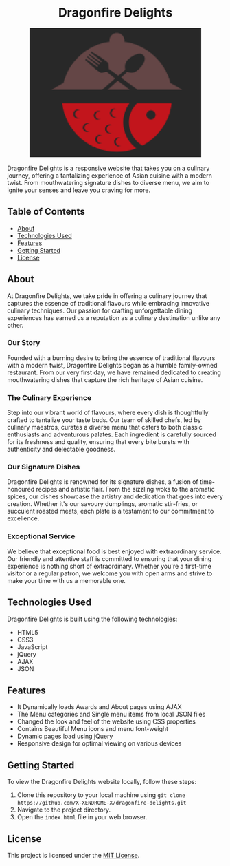 <H1 align="center">
 Dragonfire Delights
</H1>


<p align="center">
 <img src="images/123.png" alt="Dragonfire Delights Logo" width="400"/>
</p>


Dragonfire Delights is a responsive website that takes you on a culinary journey, offering a tantalizing experience of Asian cuisine with a modern twist. From mouthwatering signature dishes to diverse menu, we aim to ignite your senses and leave you craving for more.

## Table of Contents

- [About](#about)
- [Technologies Used](#technologies-used)
- [Features](#features)
- [Getting Started](#getting-started)
- [License](#license)

## About

At Dragonfire Delights, we take pride in offering a culinary journey that captures the essence of traditional flavours while embracing innovative culinary techniques. Our passion for crafting unforgettable dining experiences has earned us a reputation as a culinary destination unlike any other.

### Our Story

Founded with a burning desire to bring the essence of traditional flavours with a modern twist, Dragonfire Delights began as a humble family-owned restaurant. From our very first day, we have remained dedicated to creating mouthwatering dishes that capture the rich heritage of Asian cuisine.

### The Culinary Experience

Step into our vibrant world of flavours, where every dish is thoughtfully crafted to tantalize your taste buds. Our team of skilled chefs, led by culinary maestros, curates a diverse menu that caters to both classic enthusiasts and adventurous palates. Each ingredient is carefully sourced for its freshness and quality, ensuring that every bite bursts with authenticity and delectable goodness.

### Our Signature Dishes

Dragonfire Delights is renowned for its signature dishes, a fusion of time-honoured recipes and artistic flair. From the sizzling woks to the aromatic spices, our dishes showcase the artistry and dedication that goes into every creation. Whether it's our savoury dumplings, aromatic stir-fries, or succulent roasted meats, each plate is a testament to our commitment to excellence.

### Exceptional Service

We believe that exceptional food is best enjoyed with extraordinary service. Our friendly and attentive staff is committed to ensuring that your dining experience is nothing short of extraordinary. Whether you're a first-time visitor or a regular patron, we welcome you with open arms and strive to make your time with us a memorable one.

## Technologies Used

Dragonfire Delights is built using the following technologies:

- HTML5
- CSS3
- JavaScript
- jQuery
- AJAX
- JSON

## Features

- It Dynamically loads Awards and About pages using AJAX
- The Menu categories and Single menu items from local JSON files
- Changed the look and feel of the website using CSS properties
- Contains Beautiful Menu icons and menu font-weight
- Dynamic pages load using jQuery
- Responsive design for optimal viewing on various devices

## Getting Started

To view the Dragonfire Delights website locally, follow these steps:

1. Clone this repository to your local machine using `git clone https://github.com/X-XENDROME-X/dragonfire-delights.git`
2. Navigate to the project directory.
3. Open the `index.html` file in your web browser.

## License

This project is licensed under the [MIT License](LICENSE).
